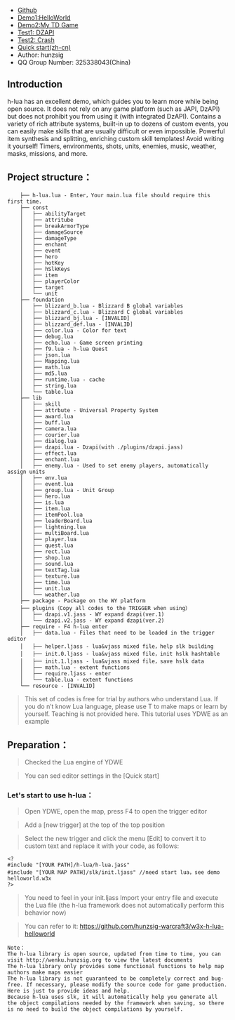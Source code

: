  * [Github](https://github.com/hunzsig-warcraft3/h-lua)
 * [Demo1:HelloWorld](https://github.com/hunzsig-warcraft3/w3x-h-lua-helloworld)
 * [Demo2:My TD Game](https://github.com/hunzsig-warcraft3/w3x-my-tower)
 * [Test1: DZAPI](https://github.com/hunzsig-warcraft3/w3x-test-dzapi)
 * [Test2: Crash](https://github.com/hunzsig-warcraft3/w3x-test-breakdown)
 * [Quick start(zh-cn)](http://wenku.hunzsig.org/?_=_1_5)
 * Author: hunzsig
 * QQ Group Number: 325338043(China)


## Introduction
h-lua has an excellent demo, which guides you to learn more while being open source. It does not rely on any game platform (such as JAPI, DzAPI) but does not prohibit you from using it (with integrated DzAPI). 
Contains a variety of rich attribute systems, built-in up to dozens of custom events, you can easily make skills that are usually difficult or even impossible. Powerful item synthesis and splitting, enriching custom skill templates! Avoid writing it yourself! Timers, environments, shots, units, enemies, music, weather, masks, missions, and more.

## Project structure：
```
    ├── h-lua.lua - Enter，Your main.lua file should require this first time.
    ├── const
    │   ├── abilityTarget
    │   ├── attritube
    │   ├── breakArmorType
    │   ├── damageSource
    │   ├── damageType
    │   ├── enchant
    │   ├── event
    │   ├── hero
    │   ├── hotKey
    │   ├── hSlkKeys
    │   ├── item
    │   ├── playerColor
    │   ├── target
    │   └── unit
    ├── foundation
    │   ├── blizzard_b.lua - Blizzard B global variables
    │   ├── blizzard_c.lua - Blizzard C global variables
    │   ├── blizzard_bj.lua - [INVALID]
    │   ├── blizzard_def.lua - [INVALID]
    │   ├── color.lua - Color for text
    │   ├── debug.lua
    │   ├── echo.lua - Game screen printing
    │   ├── f9.lua - h-lua Quest
    │   ├── json.lua
    │   ├── Mapping.lua
    │   ├── math.lua
    │   ├── md5.lua
    │   ├── runtime.lua - cache
    │   ├── string.lua
    │   └── table.lua
    ├── lib
    │   ├── skill
    │   ├── attrbute - Universal Property System
    │   ├── award.lua
    │   ├── buff.lua
    │   ├── camera.lua
    │   ├── courier.lua
    │   ├── dialog.lua
    │   ├── dzapi.lua - Dzapi(with ./plugins/dzapi.jass)
    │   ├── effect.lua
    │   ├── enchant.lua
    │   ├── enemy.lua - Used to set enemy players, automatically assign units
    │   ├── env.lua
    │   ├── event.lua
    │   ├── group.lua - Unit Group
    │   ├── hero.lua
    │   ├── is.lua
    │   ├── item.lua
    │   ├── itemPool.lua
    │   ├── leaderBoard.lua
    │   ├── lightning.lua
    │   ├── multiBoard.lua
    │   ├── player.lua
    │   ├── quest.lua
    │   ├── rect.lua
    │   ├── shop.lua
    │   ├── sound.lua
    │   ├── textTag.lua
    │   ├── texture.lua
    │   ├── time.lua
    │   ├── unit.lua
    │   └── weather.lua 
    ├── package - Package on the WY platform
    ├── plugins（Copy all codes to the TRIGGER when using）
    │   ├── dzapi.v1.jass - WY expand dzapi(ver.1)
    │   └── dzapi.v2.jass - WY expand dzapi(ver.2)
    ├── require - F4 h-lua enter
    │   ├── data.lua - Files that need to be loaded in the trigger editor
    │   ├── helper.ljass - lua&vjass mixed file，help slk building
    │   ├── init.0.ljass - lua&vjass mixed file，init hslk hashtable
    │   ├── init.1.ljass - lua&vjass mixed file，save hslk data
    │   ├── math.lua - extent functions
    │   ├── require.ljass - enter
    │   └── table.lua - extent functions
    └── resource - [INVALID]
```

> This set of codes is free for trial by authors who understand Lua. If you do n’t know Lua language, please use T to make maps or learn by yourself. Teaching is not provided here. This tutorial uses YDWE as an example

## Preparation：

> Checked the Lua engine of YDWE

> You can sed editor settings in the [Quick start]

### Let's start to use h-lua：

> Open YDWE, open the map, press F4 to open the trigger editor

> Add a [new trigger] at the top of the top position

> Select the new trigger and click the menu [Edit] to convert it to custom text and replace it with your code, as follows:

```
<?
#include "[YOUR PATH]/h-lua/h-lua.jass"
#include "[YOUR MAP PATH]/slk/init.ljass" //need start lua，see demo helloworld.w3x
?>
```
> You need to feel in your init.ljass Import your entry file and execute the Lua file (the h-lua framework does not automatically perform this behavior now)

> You can refer to it: https://github.com/hunzsig-warcraft3/w3x-h-lua-helloworld
```
Note：
The h-lua library is open source, updated from time to time, you can visit http://wenku.hunzsig.org to view the latest documents
The h-lua library only provides some functional functions to help map authors make maps easier
The h-lua library is not guaranteed to be completely correct and bug-free. If necessary, please modify the source code for game production. Here is just to provide ideas and help.
Because h-lua uses slk, it will automatically help you generate all the object compilations needed by the framework when saving, so there is no need to build the object compilations by yourself.
```